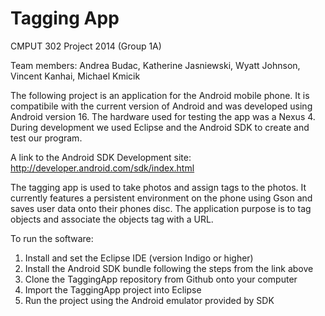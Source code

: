 Tagging App
==========
CMPUT 302 Project 2014 (Group 1A)

Team members: Andrea Budac, Katherine Jasniewski,
Wyatt Johnson, Vincent Kanhai, Michael Kmicik

The following project is an application for the Android mobile
phone. It is compatibile with the current version of Android and was
developed using Android version 16. The hardware used for testing the app 
was a Nexus 4. During development we used Eclipse and the Android SDK to 
create and test our program.

A link to the Android SDK Development site:
http://developer.android.com/sdk/index.html

The tagging app is used to take photos and assign tags to the photos.
It currently features a persistent environment on the phone using Gson and 
saves user data onto their phones disc.
The application purpose is to tag objects and associate the objects tag with
a URL.

To run the software:

1. Install and set the Eclipse IDE (version Indigo or higher)
2. Install the Android SDK bundle following the steps from the link above
3. Clone the TaggingApp repository from Github onto your computer
4. Import the TaggingApp project into Eclipse
5. Run the project using the Android emulator provided by SDK
